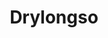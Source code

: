 ---
title: "Drylongso"
year: 1998
rating: 3.5
stars: "★★★½"
liked: false
rewatched: false
permalink: "drylongso"
watched_on: 2025-06-23
---